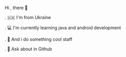 Hi , there 👋

. 🇺🇦 I'm from Ukraine

. 💻 I'm currently learning java and android development

. 🔭 And i do something cool staff

. 💬 Ask about in Github
